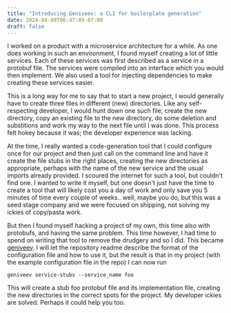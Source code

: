 ```yaml
---
title: "Introducing Geniveev: a CLI for boilerplate generation"
date: 2024-04-08T06:47:09-07:00
draft: false
---
```


I worked on a product with a microservice architecture for a while. As one does working
in such an environment, I found myself creating a lot of little services. Each of these services
was first described as a service in a protobuf file. The services were compiled into
an interface which you would then implement. We also used a tool for injecting
dependencies to make creating these services easier.

This is a long way for me to say that to start a new project, I would
generally have to create three files in different (new) directories. Like any self-respecting
developer, I would hunt down one such file, create the new directory, copy an existing file to
the new directory, do some deletion and substitions and work my way to the next file until I was done.
This process felt hokey because it was; the developer experience was lacking.

At the time, I really wanted a code-generation tool that I could configure
once for our project and then just call on the command line and have it create the file
stubs in the right places, creating the new directories as appropriate, perhaps with the name of the
new service and the usual imports already provided. I scoured the internet for such a tool, but couldn't
find one. I wanted to write it myself, but one doesn't just have the time to create a tool that will
likely cost you a day of work and only save you 5 minutes of time every couple of weeks..
well, maybe you do, but this was a seed stage company and we were focused on shipping, not
solving my ickies of copy/pasta work.

But then I found myself hacking a project of my own, this time also with protobufs, and
having the same problem. This time however, I had time to spend on writing that tool to
remove the drudgery and so I did. This became
[geniveev](https://github.com/svrana/geniveev). I will let the repository readme describe
the format of the configuration file and how to use it, but the result is that in my
project (with the example configuration file in the repo) I can now run

```
geniveev service-stubs --service_name foo
```

This will create a stub foo protobuf file and its implementation file, creating the new
directories in the correct spots for the project. My developer ickies are solved. Perhaps
it could help you too.
